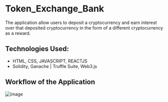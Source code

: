 # Token_Exchange_Bank
The application allow users to deposit a cryptocurrency and earn interest over that deposited cryptocurrency in the form of a different cryptocurrency as a reward.

## Technologies Used:
* HTML, CSS, JAVASCRIPT, REACTJS
* Solidity, Ganache | Truffle Suite, Web3.js

## Workflow of the Application
![image](https://user-images.githubusercontent.com/68466264/127664725-813e4f96-3f3a-44ff-b113-271e100fc772.png)

